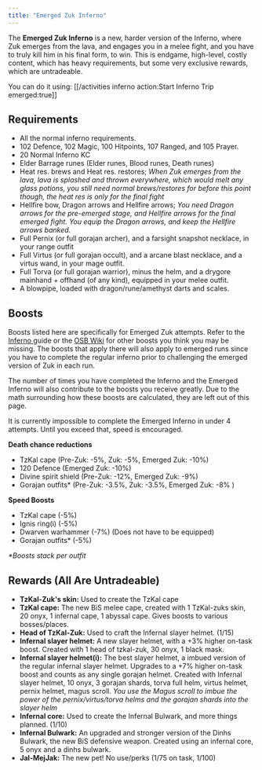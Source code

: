 ```yaml
---
title: "Emerged Zuk Inferno"
---
```


The **Emerged Zuk Inferno** is a new, harder version of the Inferno, where Zuk emerges from the lava, and engages you in a melee fight, and you have to truly kill him in his final form, to win. This is endgame, high-level, costly content, which has heavy requirements, but some very exclusive rewards, which are untradeable.

You can do it using: [[/activities inferno action:Start Inferno Trip emerged:true]]

## Requirements

- All the normal inferno requirements.
- 102 Defence, 102 Magic, 100 Hitpoints, 107 Ranged, and 105 Prayer.
- 20 Normal Inferno KC
- Elder Barrage runes (Elder runes, Blood runes, Death runes)
- Heat res. brews and Heat res. restores; _When Zuk emerges from the lava, lava is splashed and thrown everywhere, which would melt any glass potions, you still need normal brews/restores for before this point though, the heat res is only for the final fight_
- Hellfire bow, Dragon arrows and Hellfire arrows; _You need Dragon arrows for the pre-emerged stage, and Hellfire arrows for the final emerged fight. You equip the Dragon arrows, and keep the Hellfire arrows banked._
- Full Pernix (or full gorajan archer), and a farsight snapshot necklace, in your range outfit
- Full Virtus (or full gorajan occult), and a arcane blast necklace, and a virtus wand, in your mage outfit.
- Full Torva (or full gorajan warrior), minus the helm, and a drygore mainhand + offhand (of any kind), equipped in your melee outfit.
- A blowpipe, loaded with dragon/rune/amethyst darts and scales.

## Boosts

Boosts listed here are specifically for Emerged Zuk attempts. Refer to the [Inferno ](inferno.md#bso-specific-boosts)guide or the [OSB Wiki](https://wiki.oldschool.gg/bosses/inferno) for other boosts you think you may be missing. The boosts that apply there will also apply to emerged runs since you have to complete the regular inferno prior to challenging the emerged version of Zuk in each run.

The number of times you have completed the Inferno and the Emerged Inferno will also contribute to the boosts you receive greatly. Due to the math surrounding how these boosts are calculated, they are left out of this page.

It is currently impossible to complete the Emerged Inferno in under 4 attempts. Until you exceed that, speed is encouraged.

**Death chance reductions**

- TzKal cape (Pre-Zuk: -5%, Zuk: -5%, Emerged Zuk: -10%)
- 120 Defence (Emerged Zuk: -10%)
- Divine spirit shield (Pre-Zuk: -12%, Emerged Zuk: -9%)
- Gorajan outfits\* (Pre-Zuk: -3.5%, Zuk: -3.5%, Emerged Zuk: -8% )

**Speed Boosts**

- TzKal cape (-5%)
- Ignis ring(i) (-5%)
- Dwarven warhammer (-7%) (Does not have to be equipped)
- Gorajan outfits\* (-5%)

_\*Boosts stack per outfit_

## **Rewards (All Are Untradeable)**

- **TzKal-Zuk's skin:** Used to create the TzKal cape
- **TzKal cape:** The new BiS melee cape, created with 1 TzKal-zuks skin, 20 onyx, 1 infernal cape, 1 abyssal cape. Gives boosts to various bosses/places.
- **Head of TzKal-Zuk:** Used to craft the Infernal slayer helmet. (1/15)
- **Infernal slayer helmet:** A new slayer helmet, with a +3% higher on-task boost. Created with 1 head of tzkal-zuk, 30 onyx, 1 black mask.
- **Infernal slayer helmet(i):** The best slayer helmet, a imbued version of the regular infernal slayer helmet. Upgrades to a +7% higher on-task boost and counts as any single gorajan helmet. Created with Infernal slayer helmet, 10 onyx, 3 gorajan shards, torva full helm, virtus helmet, pernix helmet, magus scroll. _You use the Magus scroll to imbue the power of the pernix/virtus/torva helms and the gorajan shards into the slayer helm_
- **Infernal core:** Used to create the Infernal Bulwark, and more things planned. (1/10)
- **Infernal Bulwark:** An upgraded and stronger version of the Dinhs Bulwark, the new BiS defensive weapon. Created using an infernal core, 5 onyx and a dinhs bulwark.
- **Jal-MejJak:** The new pet! No use/perks (1/75 on task, 1/100)
